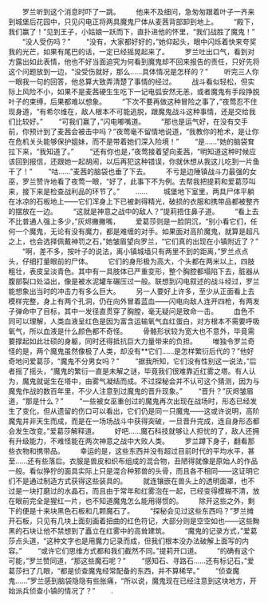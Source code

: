 　　罗兰听到这个消息时吓了一跳。
　　他来不及细问，急匆匆跟着叶子一齐来到城堡后花园中，只见闪电正将两具魔鬼尸体从麦茜背部卸到地上。
　　“殿下，我们赢了！”见到王子，小姑娘一跃而下，直扑进他的怀里，“我们战胜了魔鬼！”
　　“没人受伤吗？”
　　“没有，大家都好好的，”她仰起头，眼中闪烁着快来夸奖我的光芒，如果有尾巴的话，一定已经摇晃起来了。
　　罗兰吐出口气，看到对方露出如此表情，他也不好当面追究为何看到魔鬼却不回来报告的责任，只好先将这个问题放到一边，“没受伤就好，那么……具体情况是怎样的？”
　　听完三人你一眼我一句的回答，他总算大致弄清楚了事情的经过。
　　战斗看似轻松，但实际上风险不小，如果不是麦茜硬生生吃下一记电弧安然无恙，或者魔鬼有手段挣脱叶子的束缚，后果都难以想象。
　　“下次不要再做这种冒险之事了，”夜莺忍不住现身道，“有希尔维在，敌人根本不可能逃脱，跟魔鬼战斗这种事情，还是交给我们比较好。”
　　“可我们赢了，”闪电嘟嘴道。
　　“那也是运气好，在没有交手前，你预计到了麦茜会被击中吗？”夜莺毫不留情地说道，“我教你的枪术，是让你在危机关头能够保护姐妹，而不是带着她们深入险境！”
　　“是……”她的脑袋耷拉下来，“我知道了。”
　　“还有你也是，”夜莺接着望向麦茜，“明知道这种时候应该回到报信，还跟她一起胡闹，以后再犯这种错误，你就休想从我这儿吃到一片鱼干了！”
　　“咕……”麦茜的脑袋也垂了下去。
　　不亏是边陲镇战斗力最强的女巫，罗兰赞许地看了夜莺一眼，“好了，此事下不为例。去帮我把提莉和爱葛莎叫来，接下来是检查战利品的环节了。”
　　……
　　城堡地下室里，两具尸体平躺在冰凉的石板地上——它们浑身上下已被剥得精光，破损的衣服和携带品都被整齐的摆放在一边。
　　“这就是神意之战中的敌人？”提莉捂住鼻子道。
　　“看上去不比普通人强上多少，”灰烬撇撇嘴，
　　爱葛莎则是一脸阴沉，“别小看它们，任何一个魔鬼，无论有没有魔力，都是难缠的对手。如果面对高阶魔鬼，就算是超凡之上，也会选择佩戴神罚之石，”她皱眉望向罗兰，“它们真的出现在小镇附近了？”
　　“啊，差不多，按叶子的说法，离小镇城墙只有两里不到的距离，”罗兰点点头，仔细打量眼前的尸体。
　　它们的身形极为高大，个头都在两米以上，四肢粗壮，表皮呈淡青色。其中有一具肢体已严重变形，整个胸腔都塌陷下去，脏器从腹部裂口处溢出，像是被水泥罐车碾压过一般。联想到闪电叙述的战斗经过，罗兰能想象出当时的冲击力有多么巨大。
　　另一人要好上许多，至少从正面看上去模样完整，身上有两个孔洞，仍在向外冒着蓝血——闪电向敌人连开四枪，有两发子弹命中了目标，其中一发径直贯穿了胸膛，毫无疑问是致命一击。
　　血色不同可以理解，人类血液呈红色是因为富含运输氧气血红蛋白，对方根本不需要呼吸氧气，所以血液是什么颜色都不奇怪。
　　骨骼形状较为宽大也不意外，毕竟需要撑起如此壮硕的身躯，同时还得抵抗巨大力量带来的负担。
　　唯独令罗兰奇怪的是，两个魔鬼虽然像极了人类，却没有**它们……是怎样繁衍后代的？”他好奇地问爱葛莎，“魔鬼不分男女吗？”
　　“据我所知，它们没有性别这一说法，”后者摇了摇头，“魔鬼的繁衍一直是未解之谜，毕竟我们很难靠近红雾之塔。有人认为，魔鬼就诞生在塔中，由雾气凝结而成。不过探秘会并不认可这个猜测，因为与魔鬼作战的数百年里，不少人注意到过魔鬼的晋升现象。”
　　“晋升？”灰烬皱眉道，“那是什么？”
　　“一些被女巫重创过的魔鬼再次出现在战场时，形态已经发生了变化，但从遗留的伤口可以看出，它们仍是同一只魔鬼——这或许说明，高阶魔鬼并非天生而成，而是在一场场战斗中获得突破，一旦晋升完成，连自身形态都会发生改变。”爱葛莎解释道。
　　好吧……魔石科技就够让人担忧的了，敌人还拥有升级能力，不难怪能在两次神意之战中大败人类。
　　罗兰蹲下身子，翻看那些衣物和携带品。
　　幸运的是，这些东西并没有超过目前时代的平均水平，甚至……还有些落后。衣服是兽皮和织布组成的混合物，丑陋得就像是原始人的作品一般。看似狰狞的面具实际上只是混合种邪兽的头骨，而且各不相同——这证明它们不是通过制造方式获得这些装具的。
　　就连镶嵌在兽头上的透明面罩，也不过是一块打磨过的水晶石，而且由于常年和红雾泡在一起，已经变得模糊不清，放在眼前完全是猩红一片，也不知道魔鬼怎么能用得惯的。
　　除开这些之外，剩下的便是十来块黑色石板和几颗魔石了。
　　“探秘会见过这些东西吗？”罗兰摊开石板，只见有几块上面刻画着扭曲的红色符记，大部分则是空空如也——这些黝黑的石块让他不禁想到了矗立在红雾中的高耸建筑。
　　“魔鬼的记录方式，”爱葛莎点头道，“这种文字也是用魔力记录而成，但我们根本没办法破解上面写的内容。”
　　“或许它们思维方式都和我们截然不同。”提莉开口道。
　　“的确有这个可能，”罗兰赞同道，“那这些魔石呢？”
　　“感知石、寻路石……还有标记石，”爱葛莎扫了几眼，“都是侦查魔鬼经常配备的东西，并不算稀罕。”
　　“侦查魔鬼……”罗兰感到脑袋隐隐有些胀痛，“所以说，魔鬼现在已经注意到这块地方，开始派兵侦查小镇的情况了？”
　　.